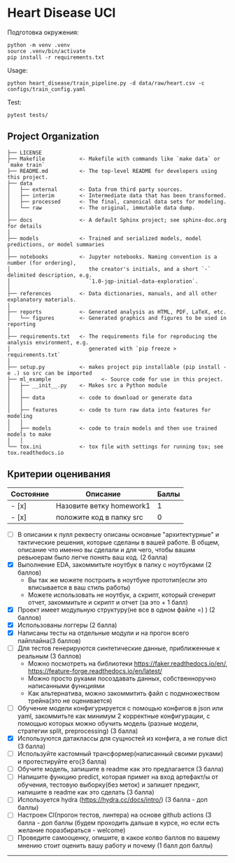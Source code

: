Heart Disease UCI
==============================

Подготовка окружения: 
~~~
python -m venv .venv
source .venv/bin/activate
pip install -r requirements.txt
~~~
Usage:
~~~
python heart_disease/train_pipeline.py -d data/raw/heart.csv -c configs/train_config.yaml
~~~
Test:
~~~
pytest tests/
~~~

Project Organization
------------

    ├── LICENSE
    ├── Makefile           <- Makefile with commands like `make data` or `make train`
    ├── README.md          <- The top-level README for developers using this project.
    ├── data
    │   ├── external       <- Data from third party sources.
    │   ├── interim        <- Intermediate data that has been transformed.
    │   ├── processed      <- The final, canonical data sets for modeling.
    │   └── raw            <- The original, immutable data dump.
    │
    ├── docs               <- A default Sphinx project; see sphinx-doc.org for details
    │
    ├── models             <- Trained and serialized models, model predictions, or model summaries
    │
    ├── notebooks          <- Jupyter notebooks. Naming convention is a number (for ordering),
    │                         the creator's initials, and a short `-` delimited description, e.g.
    │                         `1.0-jqp-initial-data-exploration`.
    │
    ├── references         <- Data dictionaries, manuals, and all other explanatory materials.
    │
    ├── reports            <- Generated analysis as HTML, PDF, LaTeX, etc.
    │   └── figures        <- Generated graphics and figures to be used in reporting
    │
    ├── requirements.txt   <- The requirements file for reproducing the analysis environment, e.g.
    │                         generated with `pip freeze > requirements.txt`
    │
    ├── setup.py           <- makes project pip installable (pip install -e .) so src can be imported
    ├── ml_example                <- Source code for use in this project.
    │   ├── __init__.py    <- Makes src a Python module
    │   │
    │   ├── data           <- code to download or generate data
    │   │
    │   ├── features       <- code to turn raw data into features for modeling
    │   │
    │   ├── models         <- code to train models and then use trained models to make
    │   │
    └── tox.ini            <- tox file with settings for running tox; see tox.readthedocs.io


Критерии оценивания
------------
Cостояние | Описание | Баллы |
--- | --- | ---
 - [x] | Назовите ветку homework1 | 1
 - [x] | положите код в папку src | 0


- [ ] В описании к пулл реквесту описаны основные "архитектурные" и тактические решения, которые сделаны в вашей работе. В общем, описание что именно вы сделали и для чего, чтобы вашим ревьюерам было легче понять ваш код. (2 балла)
- [x] Выполнение EDA, закоммитьте ноутбук в папку с ноутбуками (2 баллов)
    - Вы так же можете построить в ноутбуке прототип(если это вписывается в ваш стиль работы)
    - Можете использовать не ноутбук, а скрипт, который сгенерит отчет, закоммитьте и скрипт и отчет (за это + 1 балл)
- [x]  Проект имеет модульную структуру(не все в одном файле =) ) (2 баллов)
- [x] Использованы логгеры (2 балла)
- [x] Написаны тесты на отдельные модули и на прогон всего пайплайна(3 баллов)
- [ ] Для тестов генерируются синтетические данные, приближенные к реальным (3 баллов)
    - Можно посмотреть на библиотеки https://faker.readthedocs.io/en/, https://feature-forge.readthedocs.io/en/latest/
    - Можно просто руками посоздавать данных, собственноручно написанными функциями
    - Как альтернатива, можно закоммитить файл с подмножеством трейна(это не оценивается) 
- [ ] Обучение модели конфигурируется с помощью конфигов в json или yaml, закоммитьте как минимум 2 корректные конфигурации, с помощью которых можно обучить модель (разные модели, стратегии split, preprocessing) (3 балла)
- [x] Используются датаклассы для сущностей из конфига, а не голые dict (3 балла) 
- [ ] Используйте кастомный трансформер(написанный своими руками) и протестируйте его(3 балла)
- [ ] Обучите модель, запишите в readme как это предлагается (3 балла)
- [ ] Напишите функцию predict, которая примет на вход артефакт/ы от обучения, тестовую выборку(без меток) и запишет предикт, напишите в readme как это сделать (3 балла)  
- [ ] Используется hydra  (https://hydra.cc/docs/intro/) (3 балла - доп баллы)
- [ ] Настроен CI(прогон тестов, линтера) на основе github actions  (3 балла - доп баллы (будем проходить дальше в курсе, но если есть желание поразбираться - welcome)
- [ ] Проведите самооценку, опишите, в какое колво баллов по вашему мнению стоит оценить вашу работу и почему (1 балл доп баллы)
------------
